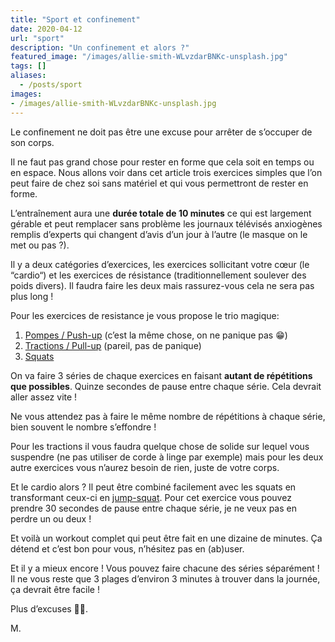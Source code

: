 ```yaml
---
title: "Sport et confinement"
date: 2020-04-12
url: "sport"
description: "Un confinement et alors ?"
featured_image: "/images/allie-smith-WLvzdarBNKc-unsplash.jpg"
tags: []
aliases:
  - /posts/sport
images:
- /images/allie-smith-WLvzdarBNKc-unsplash.jpg
---
```


Le confinement ne doit pas être une excuse pour arrêter de s’occuper de son corps.
<!--more-->
Il ne faut pas grand chose pour rester en forme que cela soit en temps ou en espace. Nous allons voir dans cet article trois exercices simples que l’on peut faire de chez soi sans matériel et qui vous permettront de rester en forme.

L’entraînement aura une **durée totale de 10 minutes** ce qui est largement gérable et peut remplacer sans problème les journaux télévisés anxiogènes remplis d’experts qui changent d’avis d’un jour à l’autre (le masque on le met ou pas ?).

Il y a deux catégories d’exercices, les exercices sollicitant votre cœur (le “cardio“) et les exercices de résistance (traditionnellement soulever des poids divers). Il faudra faire les deux mais rassurez-vous cela ne sera pas plus long !

Pour les exercices de resistance je vous propose le trio magique:
1. [Pompes / Push-up](https://www.youtube.com/watch?v=IODxDxX7oi4) (c’est la même chose, on ne panique pas 😁)
2. [Tractions / Pull-up](https://www.youtube.com/watch?v=eGo4IYlbE5g) (pareil, pas de panique)
3. [Squats](https://www.youtube.com/watch?v=X0qC1k0Zi6k)


On va faire 3 séries de chaque exercices en faisant **autant de répétitions que possibles**. Quinze secondes de pause entre chaque série. Cela devrait aller assez vite !

Ne vous attendez pas à faire le même nombre de répétitions à chaque série, bien souvent le nombre s’effondre !

Pour les tractions il vous faudra quelque chose de solide sur lequel vous suspendre (ne pas utiliser de corde à linge par exemple) mais pour les deux autre exercices vous n’aurez besoin de rien, juste de votre corps.

Et le cardio alors ? Il peut être combiné facilement avec les squats en transformant ceux-ci en [jump-squat](https://youtu.be/eUl1Ttx8b98?t=65).
Pour cet exercice vous pouvez prendre 30 secondes de pause entre chaque série, je ne veux pas en perdre un ou deux !

Et voilà un workout complet qui peut être fait en une dizaine de minutes. Ça détend et c’est bon pour vous, n’hésitez pas en (ab)user.

Et il y a mieux encore ! Vous pouvez faire chacune des séries séparément ! Il ne vous reste que 3 plages d’environ 3 minutes à trouver dans la journée, ça devrait être facile !

Plus d’excuses 👊💪.

M.
